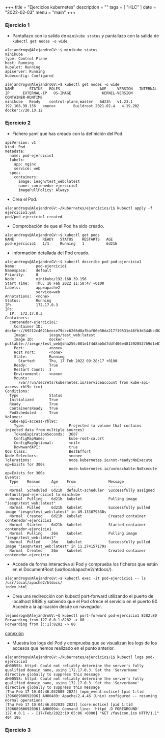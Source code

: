 +++
title = "Ejercicios kubernetes"
description = ""
tags = [
    "HLC"
]
date = "2022-02-03"
menu = "main"
+++

### Ejercicio 1

* Pantallazo con la salida de `minikube status` y pantallazo con la salida de `kubectl get nodes -o wide`.

~~~
alejandrogv@AlejandroGV:~$ minikube status
minikube
type: Control Plane
host: Running
kubelet: Running
apiserver: Running
kubeconfig: Configured

alejandrogv@AlejandroGV:~$ kubectl get nodes -o wide
NAME       STATUS   ROLES                  AGE     VERSION   INTERNAL-IP      EXTERNAL-IP   OS-IMAGE              KERNEL-VERSION   CONTAINER-RUNTIME
minikube   Ready    control-plane,master   6d23h   v1.23.1   192.168.39.156   <none>        Buildroot 2021.02.4   4.19.202         docker://20.10.12
~~~

### Ejercicio 2

* Fichero yaml que has creado con la definición del Pod.

~~~
apiVersion: v1
kind: Pod
metadata:
  name: pod-ejercicio1
  labels:
    app: nginx
    service: web
  spec:
    containers:
      image: iesgn/test_web:latest
      name: contenedor-ejercicio1
      imagePullPolicy: Always
~~~

* Crea el Pod.

~~~
alejandrogv@AlejandroGV:~/kubernetes/ejercicios/1$ kubectl apply -f ejercicio1.yml 
pod/pod-ejercicio1 created
~~~

* Comprobación de que el Pod ha sido creado.

~~~
alejandrogv@AlejandroGV:~$ kubectl get pods
NAME             READY   STATUS    RESTARTS   AGE
pod-ejercicio1   1/1     Running   1          6d21h
~~~

* información detallada del Pod creado.

~~~
alejandrogv@AlejandroGV:~$ kubectl describe pod pod-ejercicio1
Name:         pod-ejercicio1
Namespace:    default
Priority:     0
Node:         minikube/192.168.39.156
Start Time:   Thu, 10 Feb 2022 11:58:47 +0100
Labels:       app=apache2
              service=web
Annotations:  <none>
Status:       Running
IP:           172.17.0.3
IPs:
  IP:  172.17.0.3
Containers:
  contenedor-ejercicio1:
    Container ID:   docker://69212c4621beece79ccc6266d8afbaf06e30da217f19531e46fb3d344bcd0229
    Image:          iesgn/test_web:latest
    Image ID:       docker-pullable://iesgn/test_web@sha256:001e1f4d8ab5d7ddf406e481392052769d1e87bdcce672fc6b91cdf3ec136886
    Port:           <none>
    Host Port:      <none>
    State:          Running
      Started:      Thu, 17 Feb 2022 09:28:17 +0100
    Ready:          True
    Restart Count:  1
    Environment:    <none>
    Mounts:
      /var/run/secrets/kubernetes.io/serviceaccount from kube-api-access-rhl9c (ro)
Conditions:
  Type              Status
  Initialized       True 
  Ready             True 
  ContainersReady   True 
  PodScheduled      True 
Volumes:
  kube-api-access-rhl9c:
    Type:                    Projected (a volume that contains injected data from multiple sources)
    TokenExpirationSeconds:  3607
    ConfigMapName:           kube-root-ca.crt
    ConfigMapOptional:       <nil>
    DownwardAPI:             true
QoS Class:                   BestEffort
Node-Selectors:              <none>
Tolerations:                 node.kubernetes.io/not-ready:NoExecute op=Exists for 300s
                             node.kubernetes.io/unreachable:NoExecute op=Exists for 300s
Events:
  Type    Reason     Age    From               Message
  ----    ------     ----   ----               -------
  Normal  Scheduled  6d21h  default-scheduler  Successfully assigned default/pod-ejercicio1 to minikube
  Normal  Pulling    6d21h  kubelet            Pulling image "iesgn/test_web:latest"
  Normal  Pulled     6d21h  kubelet            Successfully pulled image "iesgn/test_web:latest" in 49.133079538s
  Normal  Created    6d21h  kubelet            Created container contenedor-ejercicio1
  Normal  Started    6d21h  kubelet            Started container contenedor-ejercicio1
  Normal  Pulling    26m    kubelet            Pulling image "iesgn/test_web:latest"
  Normal  Pulled     26m    kubelet            Successfully pulled image "iesgn/test_web:latest" in 11.274157179s
  Normal  Created    26m    kubelet            Created container contenedor-ejercicio
~~~

* Accede de forma interactiva al Pod y comprueba los ficheros que están en el DocumentRoot (usr/local/apache2/htdocs/).

~~~
alejandrogv@AlejandroGV:~$ kubectl exec -it pod-ejercicio1 -- ls /usr/local/apache2/htdocs/
index.html
~~~

* Crea una redirección con kubectl port-forward utilizando el puerto de localhost 8888 y sabiendo que el Pod ofrece el servicio en el puerto 80. Accede a la aplicación desde un navegador.

~~~
lejandrogv@AlejandroGV:~$ kubectl port-forward pod-ejercicio1 8282:80
Forwarding from 127.0.0.1:8282 -> 80
Forwarding from [::1]:8282 -> 80
~~~

[conexión](/ejercicios_kubernetes/1.png)

* Muestra los logs del Pod y comprueba que se visualizan los logs de los accesos que hemos realizado en el punto anterior.

~~~
alejandrogv@AlejandroGV:~/kubernetes/ejercicios/1$ kubectl logs pod-ejercicio1
AH00558: httpd: Could not reliably determine the server's fully qualified domain name, using 172.17.0.3. Set the 'ServerName' directive globally to suppress this message
AH00558: httpd: Could not reliably determine the server's fully qualified domain name, using 172.17.0.3. Set the 'ServerName' directive globally to suppress this message
[Thu Feb 17 10:04:46.032605 2022] [mpm_event:notice] [pid 1:tid 139668980692096] AH00489: Apache/2.4.46 (Unix) configured -- resuming normal operations
[Thu Feb 17 10:04:46.032835 2022] [core:notice] [pid 1:tid 139668980692096] AH00094: Command line: 'httpd -D FOREGROUND'
127.0.0.1 - - [17/Feb/2022:10:05:06 +0000] "GET /favicon.ico HTTP/1.1" 404 196
~~~

### Ejercicio 3

